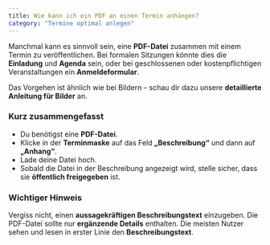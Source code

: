```yaml
---
title: Wie kann ich ein PDF an einen Termin anhängen?
category: "Termine optimal anlegen"
---
```


Manchmal kann es sinnvoll sein, eine **PDF-Datei** zusammen mit einem Termin zu veröffentlichen. Bei formalen Sitzungen könnte dies die **Einladung** und **Agenda** sein, oder bei geschlossenen oder kostenpflichtigen Veranstaltungen ein **Anmeldeformular**.

Das Vorgehen ist ähnlich wie bei Bildern – schau dir dazu unsere **detaillierte Anleitung für Bilder** an.

### Kurz zusammengefasst

- Du benötigst eine **PDF-Datei**.
- Klicke in der **Terminmaske** auf das Feld **„Beschreibung“** und dann auf **„Anhang“**.
- Lade deine Datei hoch.
- Sobald die Datei in der Beschreibung angezeigt wird, stelle sicher, dass sie **öffentlich freigegeben** ist.

### Wichtiger Hinweis

Vergiss nicht, einen **aussagekräftigen Beschreibungstext** einzugeben. Die PDF-Datei sollte nur **ergänzende Details** enthalten. Die meisten Nutzer sehen und lesen in erster Linie den **Beschreibungstext**.
